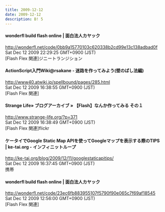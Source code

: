 ```yaml
---
title: 2009-12-12
date: 2009-12-12
description: B! 5
---
```


#### wonderfl build flash online | 面白法人カヤック
http://wonderfl.net/code/0bb9a15770103c620338b2cd99e13c138adbad0f<br>
Sat Dec 12 2009 22:29:25 GMT+0900 (JST)<br>
[Flash Flex 関連]ジニートランジション


#### ActionScript入門Wiki@rsakane - 迷路を作ってみよう(壁のばし法編)
http://www40.atwiki.jp/spellbound/pages/285.html<br>
Sat Dec 12 2009 16:38:55 GMT+0900 (JST)<br>
[Flash Flex 関連]


#### Strange Life» ブログアーカイブ » 【Flash】なんか作ってみる その１
http://www.strange-life.org/?p=371<br>
Sat Dec 12 2009 16:38:49 GMT+0900 (JST)<br>
[Flash Flex 関連]flickr


#### ケータイでGoogle Static Map APIを使ってGoogleマップを表示する際のTIPS | ke-tai.org - インフィニットループ
http://ke-tai.org/blog/2009/12/11/googlestaticapitips/<br>
Sat Dec 12 2009 16:37:45 GMT+0900 (JST)<br>
携帯


#### wonderfl build flash online | 面白法人カヤック
http://wonderfl.net/code/23ec6fb883955107f5790f90e065c7f69af18545<br>
Sat Dec 12 2009 12:56:00 GMT+0900 (JST)<br>
[Flash Flex 関連]



